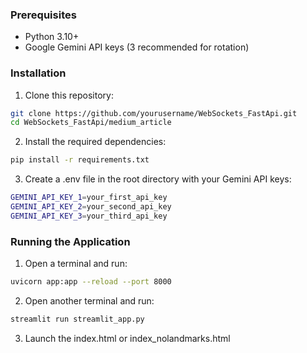 ### Prerequisites

- Python 3.10+
- Google Gemini API keys (3 recommended for rotation)

### Installation

1. Clone this repository:
```bash
git clone https://github.com/yourusername/WebSockets_FastApi.git
cd WebSockets_FastApi/medium_article
```

2. Install the required dependencies:
```bash
pip install -r requirements.txt
```
3. Create a .env file in the root directory with your Gemini API keys:
```bash
GEMINI_API_KEY_1=your_first_api_key
GEMINI_API_KEY_2=your_second_api_key
GEMINI_API_KEY_3=your_third_api_key
```

### Running the Application

1. Open a terminal and run:
```bash
uvicorn app:app --reload --port 8000
```

2. Open another terminal and run:
```bash
streamlit run streamlit_app.py
```

3. Launch the index.html or index_nolandmarks.html



